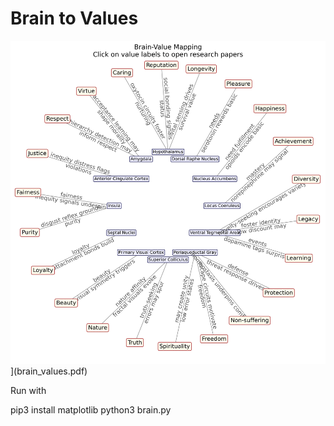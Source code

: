 # Brain to Values

![Open brain to values as clickable PDF](brain_values.png)](brain_values.pdf)

Run with 

  pip3 install matplotlib
  python3 brain.py

